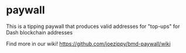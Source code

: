 # paywall
This is a tipping paywall that produces valid addresses for "top-ups" for Dash blockchain addresses

Find more in our wiki!
https://github.com/joezippy/bmd-paywall/wiki

